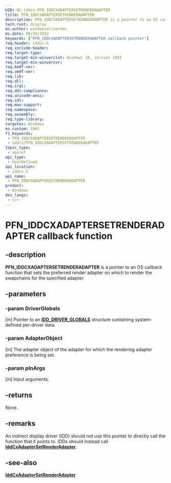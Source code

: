 ```yaml
---
UID: NC:iddcx.PFN_IDDCXADAPTERSETRENDERADAPTER
title: PFN_IDDCXADAPTERSETRENDERADAPTER
description: PFN_IDDCXADAPTERSETRENDERADAPTER is a pointer to an OS callback function that sets the preferred render adapter on which to render the swapchains for the specified adapter.
tech.root: display
ms.author: windowsdriverdev
ms.date: 08/26/2022
keywords: ["PFN_IDDCXADAPTERSETRENDERADAPTER callback pointer"]
req.header: iddcx.h
req.include-header: 
req.target-type: 
req.target-min-winverclnt: Windows 10, version 1903
req.target-min-winversvr: 
req.kmdf-ver: 
req.umdf-ver: 
req.lib: 
req.dll: 
req.irql: 
req.ddi-compliance: 
req.unicode-ansi: 
req.idl: 
req.max-support: 
req.namespace: 
req.assembly: 
req.type-library: 
targetos: Windows
ms.custom: 19H1
f1_keywords:
 - PFN_IDDCXADAPTERSETRENDERADAPTER
 - iddcx/PFN_IDDCXADAPTERSETRENDERADAPTER
topic_type:
 - apiref
api_type:
 - UserDefined
api_location:
 - iddcx.h
api_name:
 - PFN_IDDCXADAPTERSETRENDERADAPTER
product:
 - Windows
dev_langs:
 - c++
---
```


# PFN_IDDCXADAPTERSETRENDERADAPTER callback function

## -description

**PFN_IDDCXADAPTERSETRENDERADAPTER** is a pointer to an OS callback function that sets the preferred render adapter on which to render the swapchains for the specified adapter.

## -parameters

### -param DriverGlobals

[in] Pointer to an [**IDD_DRIVER_GLOBALS**](./ns-iddcx-idd_driver_globals.md) structure containing system-defined per-driver data.

### -param AdapterObject

[in] The adapter object of the adapter for which the rendering adapter preference is being set.

### -param pInArgs

[in] Input arguments.

## -returns

None.

## -remarks

An indirect display driver (IDD) should not use this pointer to directly call the function that it points to. IDDs should instead call [**IddCxAdapterSetRenderAdapter**](nf-iddcx-iddcxadaptersetrenderadapter.md).

## -see-also

[**IddCxAdapterSetRenderAdapter**](nf-iddcx-iddcxadaptersetrenderadapter.md)
